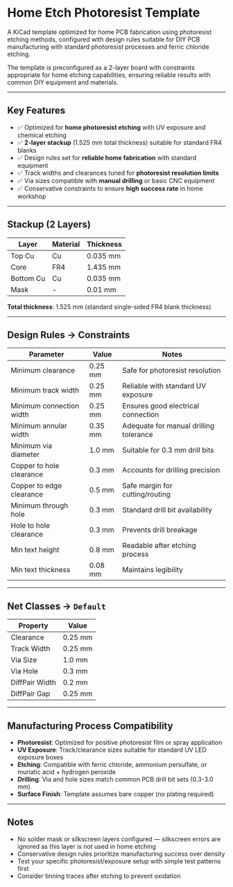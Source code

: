 # Home Etch Photoresist Template

A KiCad template optimized for home PCB fabrication using photoresist etching methods, configured with design rules suitable for DIY PCB manufacturing with standard photoresist processes and ferric chloride etching.

The template is preconfigured as a 2-layer board with constraints appropriate for home etching capabilities, ensuring reliable results with common DIY equipment and materials.

---

## Key Features

* ✅ Optimized for **home photoresist etching** with UV exposure and chemical etching
* ✅ **2-layer stackup** (1.525 mm total thickness) suitable for standard FR4 blanks
* ✅ Design rules set for **reliable home fabrication** with standard equipment
* ✅ Track widths and clearances tuned for **photoresist resolution limits**
* ✅ Via sizes compatible with **manual drilling** or basic CNC equipment
* ✅ Conservative constraints to ensure **high success rate** in home workshop

---

## Stackup (2 Layers)

| Layer     | Material | Thickness |
| --------- | -------- | --------- |
| Top Cu    | Cu       | 0.035 mm  |
| Core      | FR4      | 1.435 mm  |
| Bottom Cu | Cu       | 0.035 mm  |
| Mask      | -        | 0.01 mm   |

**Total thickness**: 1.525 mm (standard single-sided FR4 blank thickness)

---

## Design Rules → Constraints

| Parameter                   | Value   | Notes                                    |
| --------------------------- | ------- | ---------------------------------------- |
| Minimum clearance           | 0.25 mm | Safe for photoresist resolution          |
| Minimum track width         | 0.25 mm | Reliable with standard UV exposure       |
| Minimum connection width    | 0.25 mm | Ensures good electrical connection       |
| Minimum annular width       | 0.35 mm | Adequate for manual drilling tolerance   |
| Minimum via diameter        | 1.0 mm  | Suitable for 0.3 mm drill bits          |
| Copper to hole clearance    | 0.3 mm  | Accounts for drilling precision          |
| Copper to edge clearance    | 0.5 mm  | Safe margin for cutting/routing          |
| Minimum through hole        | 0.3 mm  | Standard drill bit availability          |
| Hole to hole clearance      | 0.3 mm  | Prevents drill breakage                  |
| Min text height             | 0.8 mm  | Readable after etching process           |
| Min text thickness          | 0.08 mm | Maintains legibility                     |

---

## Net Classes → `Default`

| Property       | Value   |
| -------------- | ------- |
| Clearance      | 0.25 mm |
| Track Width    | 0.25 mm |
| Via Size       | 1.0 mm  |
| Via Hole       | 0.3 mm  |
| DiffPair Width | 0.2 mm  |
| DiffPair Gap   | 0.25 mm |

---

## Manufacturing Process Compatibility

* **Photoresist**: Optimized for positive photoresist film or spray application
* **UV Exposure**: Track/clearance sizes suitable for standard UV LED exposure boxes
* **Etching**: Compatible with ferric chloride, ammonium persulfate, or muriatic acid + hydrogen peroxide
* **Drilling**: Via and hole sizes match common PCB drill bit sets (0.3-3.0 mm)
* **Surface Finish**: Template assumes bare copper (no plating required)

---

## Notes

* No solder mask or silkscreen layers configured — silkscreen errors are ignored as this layer is not used in home etching
* Conservative design rules prioritize manufacturing success over density
* Test your specific photoresist/exposure setup with simple test patterns first
* Consider tinning traces after etching to prevent oxidation
